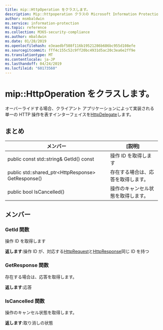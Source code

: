 ```yaml
---
title: mip::HttpOperation をクラスします。
description: Mip::httpoperation クラスの Microsoft Information Protection (MIP) SDK について説明します。
author: msmbaldwin
ms.service: information-protection
ms.topic: reference
ms.collection: M365-security-compliance
ms.author: mbaldwin
ms.date: 01/28/2019
ms.openlocfilehash: e3eaedbf508f116b19521286b686bc955d108efe
ms.sourcegitcommit: fff4c155c52c9ff20bc4931d5ac20c3ea6e2ff9e
ms.translationtype: MT
ms.contentlocale: ja-JP
ms.lasthandoff: 04/24/2019
ms.locfileid: "60173560"
---
```

# <a name="class-miphttpoperation"></a>mip::HttpOperation をクラスします。 
オーバーライドする場合、クライアント アプリケーションによって実装される単一の HTTP 操作を表すインターフェイスを[HttpDelegate](class_mip_httpdelegate.md)します。
  
## <a name="summary"></a>まとめ
 メンバー                        | [説明]                                
--------------------------------|---------------------------------------------
public const std::string& GetId() const  |  操作 ID を取得します
public std::shared_ptr\<HttpResponse\> GetResponse()  |  存在する場合は、応答を取得します。
public bool IsCancelled()  |  操作のキャンセル状態を取得します。
  
## <a name="members"></a>メンバー
  
### <a name="getid-function"></a>GetId 関数
操作 ID を取得します

  
**返します**:操作 ID が、対応する[HttpRequest](class_mip_httprequest.md)と[HttpResponse](class_mip_httpresponse.md)同じ ID を持つ
  
### <a name="getresponse-function"></a>GetResponse 関数
存在する場合は、応答を取得します。

  
**返します**:応答
  
### <a name="iscancelled-function"></a>IsCancelled 関数
操作のキャンセル状態を取得します。

  
**返します**:取り消しの状態